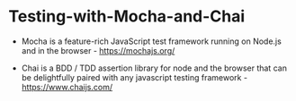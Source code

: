 # Testing-with-Mocha-and-Chai
- Mocha is a feature-rich JavaScript test framework running on Node.js and in the browser - https://mochajs.org/
 
- Chai is a BDD / TDD assertion library for node and the browser that can be delightfully paired with any javascript testing framework - https://www.chaijs.com/
